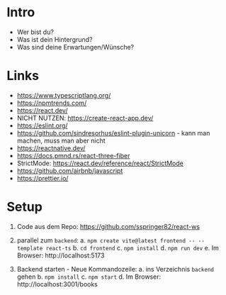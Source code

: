 # Intro
- Wer bist du?
- Was ist dein Hintergrund?
- Was sind deine Erwartungen/Wünsche?
  
# Links
- https://www.typescriptlang.org/
- https://npmtrends.com/
- https://react.dev/
- NICHT NUTZEN: https://create-react-app.dev/
- https://eslint.org/
- https://github.com/sindresorhus/eslint-plugin-unicorn - kann man machen, muss man aber nicht
- https://reactnative.dev/
- https://docs.pmnd.rs/react-three-fiber
- StrictMode: https://react.dev/reference/react/StrictMode
- https://github.com/airbnb/javascript
- https://prettier.io/

# Setup

1. Code aus dem Repo: https://github.com/sspringer82/react-ws

2. parallel zum `backend`: 
a. `npm create vite@latest frontend -- --template react-ts`
b. `cd frontend`
c. `npm install`
d. `npm run dev`
e. Im Browser: http://localhost:5173 

3. Backend starten - Neue Kommandozeile:
a. ins Verzeichnis `backend` gehen
b. `npm install`
c. `npm start`
d. Im Browser: http://localhost:3001/books